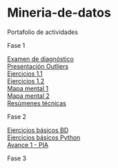 # Mineria-de-datos
Portafolio de actividades

Fase 1

[Examen de diagnóstico](https://github.com/ZugeyCastillo/Mineria-de-datos/blob/master/ExamenDiagnostico_1676950.pdf)  
[Presentación Outliers](https://github.com/wendybazua/mineriadedatos/blob/master/Presentación_Outliers_Equipo%20%233.pdf)  
[Ejercicios 1.1](https://github.com/ZugeyCastillo/Mineria-de-datos/blob/master/Ejercicios1.1_1676950_003.pdf)  
[Ejercicios 1.2](https://github.com/ZugeyCastillo/Mineria-de-datos/blob/master/Ejercicios1.2_1676950_003.pdf)  
[Mapa mental 1](https://github.com/ZugeyCastillo/Mineria-de-datos/blob/master/MapaMental_1_1676950.pdf)  
[Mapa mental 2](https://github.com/ZugeyCastillo/Mineria-de-datos/blob/master/MapaMental_2_1676950.pdf)  
[Resúmenes técnicas](https://github.com/ZugeyCastillo/Mineria-de-datos/blob/master/Resumenes_1676950.pdf)  

Fase 2

[Ejercicios básicos BD](https://github.com/ZugeyCastillo/Mineria-de-datos/blob/master/An%C3%A1lisisBD_1676950.pdf)  
[Ejercicios básicos Python](https://github.com/ZugeyCastillo/Mineria-de-datos/blob/master/PythonBasico_1676950.ipynb)  
[Avance 1 - PIA](https://github.com/PatriciaGarciaO/Mineria_de_Datos/blob/master/Avance1-PIA_Equipo9_003.pdf)  

Fase 3
